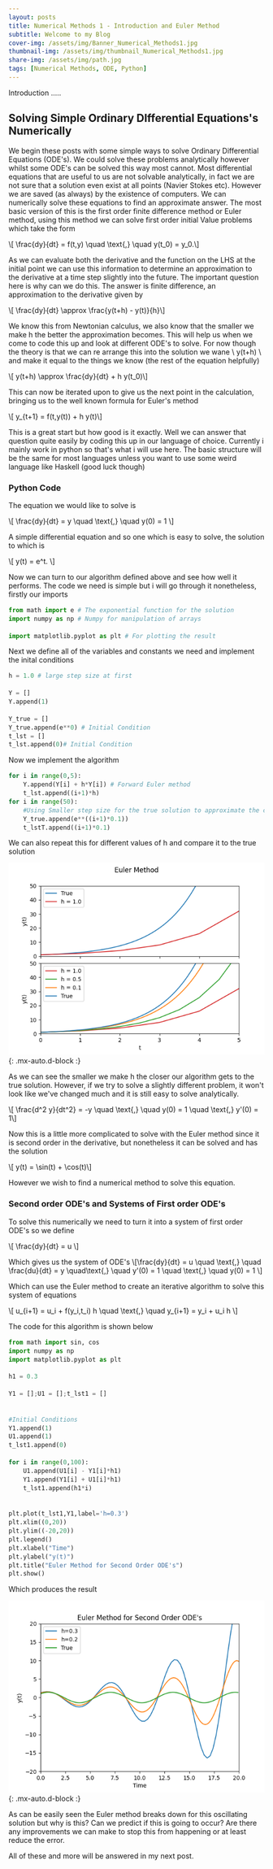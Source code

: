 ```yaml
---
layout: posts
title: Numerical Methods 1 - Introduction and Euler Method
subtitle: Welcome to my Blog
cover-img: /assets/img/Banner_Numerical_Methods1.jpg
thumbnail-img: /assets/img/thumbnail_Numerical_Methods1.jpg
share-img: /assets/img/path.jpg
tags: [Numerical Methods, ODE, Python]
---
```


Introduction .....

## Solving Simple Ordinary DIfferential Equations's Numerically

We begin these posts with some simple ways to solve Ordinary Differential Equations (ODE's). We could solve these problems analytically however whilst some ODE's can be solved this way most cannot. Most differential equations that are useful to us are not solvable analytically, in fact we are not sure that a solution even exist at all points (Navier Stokes etc). However we are saved (as always) by the existence of computers. We can numerically solve these equations to find an approximate answer. The most basic version of this is the first order finite difference method or Euler method, using this method we can solve first order initial Value problems which take the form


\\[ \frac{dy}{dt} = f(t,y) \quad \text{,} \quad y(t_0) = y_0.\\]

As we can evaluate both the derivative and the function on the LHS at the initial point we can use this information to determine an approximation to the derivative at a time step slightly into the future. The important question here is why can we do this. The answer is finite difference, an approximation to the derivative given by

\\[ \frac{dy}{dt} \approx \frac{y(t+h) - y(t)}{h}\\]

We know this from Newtonian calculus, we also know that the smaller we make h the better the approximation becomes. This will help us when we come to code this up and look at different ODE's to solve. For now though the theory is that we can re arrange this into the solution we wane \\ y(t+h) \\  and make it equal to the things we know (the rest of the equation helpfully)

\\[ y(t+h) \approx \frac{dy}{dt} + h y(t_0)\\]

This can now be iterated upon to give us the next point in the calculation, bringing us to the well known formula for Euler's method 

\\[ y_{t+1} = f(t,y(t)) + h y(t)\\]

This is a great start but how good is it exactly. Well we can answer that question quite easily by coding this up in our language of choice. Currently i mainly work in python so that's what i will use here. The basic structure will be the same for most languages unless you want to use some weird language like Haskell (good luck though)

### Python Code
The equation we would like to solve is 

\\[  \frac{dy}{dt} = y \quad \text{,} \quad y(0) = 1 \\]

A simple differential equation and so one which is easy to solve, the solution to which is 

\\[  y(t) = e^t. \\]

Now we can turn to our algorithm defined above and see how well it performs. The code we need is simple but i will go through it nonetheless, firstly our imports 
``` python
from math import e # The exponential function for the solution
import numpy as np # Numpy for manipulation of arrays

import matplotlib.pyplot as plt # For plotting the result
```
Next we define all of the variables and constants we need and implement the inital conditions
``` python
h = 1.0 # large step size at first

Y = []
Y.append(1) 

Y_true = []
Y_true.append(e**0) # Initial Condition
t_lst = []
t_lst.append(0)# Initial Condition
```
Now we implement the algorithm

``` python
for i in range(0,5):
	Y.append(Y[i] + h*Y[i]) # Forward Euler method
	t_lst.append((i+1)*h)
for i in range(50):
	#Using Smaller step size for the true solution to approximate the continum
	Y_true.append(e**((i+1)*0.1))
	t_lstT.append((i+1)*0.1)

```
We can also repeat this for different values of h and compare it to the true solution 

![Euler_Single](/assets/img/Euler_All.png){: .mx-auto.d-block :}

As we can see the smaller we make h the closer our algorithm gets to the true solution. However, if we try to solve a slightly different problem, it won't look like we've changed much and it is still easy to solve analytically.

\\[ \frac{d^2 y}{dt^2} = -y \quad \text{,} \quad y(0) = 1 \quad \text{,} y'(0) = 1\\]

Now this is a little more complicated to solve with the Euler method since it is second order in the derivative, but nonetheless it can be solved and has the solution 

\\[ y(t) = \sin(t) + \cos(t)\\]

However we wish to find a numerical method to solve this equation.

### Second order ODE's and Systems of First order ODE's

To solve this numerically we need to turn it into a system of first order ODE's so we define

\\[ \frac{dy}{dt} = u \\]

Which gives us the system of ODE's
\\[\frac{dy}{dt} = u \quad \text{,} \quad \frac{du}{dt} = y \quad\text{,} \quad y'(0) = 1 \quad \text{,} \quad y(0) = 1
\\]

Which can use the Euler method to create an iterative algorithm to solve this system of equations

\\[ 
u_{i+1} = u_i + f(y_i,t_i) h
\quad \text{,} \quad
y_{i+1} = y_i + u_i h
\\]

The code for this algorithm is shown below

``` python
from math import sin, cos
import numpy as np
import matplotlib.pyplot as plt

h1 = 0.3

Y1 = [];U1 = [];t_lst1 = []


#Initial Conditions
Y1.append(1)
U1.append(1)
t_lst1.append(0)

for i in range(0,100):
	U1.append(U1[i] - Y1[i]*h1)
	Y1.append(Y1[i] + U1[i]*h1)
	t_lst1.append(h1*i)


plt.plot(t_lst1,Y1,label='h=0.3')
plt.xlim((0,20))
plt.ylim((-20,20))
plt.legend()
plt.xlabel("Time")
plt.ylabel("y(t)")
plt.title("Euler Method for Second Order ODE's")
plt.show()
```
Which produces the result

![Euler_Second_All](/assets/img/Euler_Second_All.png){: .mx-auto.d-block :}

As can be easily seen the Euler method breaks down for this oscillating solution but why is this? Can we predict if this is going to occur? Are there any improvements we can make to stop this from happening or at least reduce the error.

All of these and more will be answered in my next post.

